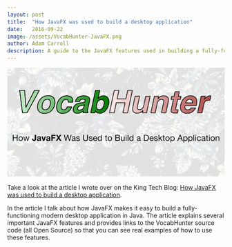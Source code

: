 ```yaml
---
layout: post
title:  "How JavaFX was used to build a desktop application"
date:   2016-09-22
image: /assets/VocabHunter-JavaFX.png
author: Adam Carroll
description: A guide to the JavaFX features used in building a fully-functioning modern desktop application
---
```

[![How JavaFX was used to build a desktop application](/assets/VocabHunter-JavaFX.png)](https://techblog.king.com/javafx-used-build-desktop-application/)

Take a look at the article I wrote over on the King Tech Blog: [How JavaFX was used to build a desktop application](https://techblog.king.com/javafx-used-build-desktop-application/).

In the article I talk about how JavaFX makes it easy to build a fully-functioning modern desktop application in Java.  The article explains several important JavaFX features and provides links to the VocabHunter source code (all Open Source) so that you can see real examples of how to use these features.